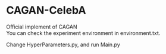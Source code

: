 # CAGAN-CelebA  
Official implement of CAGAN  
You can check the experiment environment in environment.txt.  
  
Change HyperParameters.py, and run Main.py
